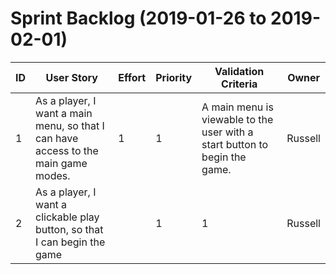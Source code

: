 # Sprint Backlog (2019-01-26 to 2019-02-01)

| ID | User Story | Effort | Priority | Validation Criteria | Owner |
|----|------------|--------|----------|---------------------|--------|
| 1 | As a player, I want a main menu, so that I can have access to the main game modes. | 1 | 1 | A main menu is viewable to the user with a start button to begin the game. | Russell |
| 2      | As a player, I want a clickable play button, so that I can begin the game                                   |                                  | 1          | 1            | Russell    |
